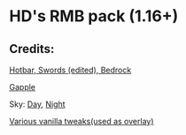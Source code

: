 # HD's RMB pack (1.16+)

## Credits:

[Hotbar, Swords (edited), Bedrock](www.mediafire.com/folder/bu3drsi1c8rgi/TimeDeo%27s_2k_Packs)

[Gapple](https://bit.ly/3mAPIG1)

Sky: [Day](www.mediafire.com/file/9gwux6pn82o6e1f/%21____%A7bClouds_and_Planets.zip/file), [Night](www.mediafire.com/file/a0ehaeewwcgzfpj/!++++%C3%82%C2%A7bClouds+&+Planets+Night+Overlay.zip/file)

[Various vanilla tweaks(used as overlay)](https://vanillatweaks.net/share#MvfMvu)
